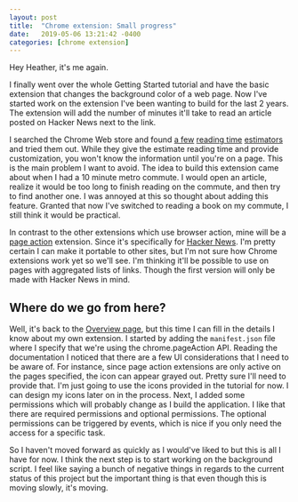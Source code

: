 ```yaml
---
layout: post
title:  "Chrome extension: Small progress"
date:   2019-05-06 13:21:42 -0400
categories: [chrome extension]
---
```


Hey Heather, it's me again.

I finally went over the whole Getting Started tutorial and have the basic
extension that changes the background color of a web page. Now I've started work
on the extension I've been wanting to build for the last 2 years. The extension
will add the number of minutes it'll take to read an article posted on Hacker
News next to the link.

I searched the Chrome Web store and found [a few][ext-1] [reading time][ext-2]
[estimators][ext-3] and tried them out. While they give the estimate reading
time and provide customization, you won't know the information until you're on a
page. This is the main problem I want to avoid. The idea to build this extension
came about when I had a 10 minute metro commute. I would open an article,
realize it would be too long to finish reading on the commute, and then try to
find another one. I was annoyed at this so thought about adding this feature.
Granted that now I've switched to reading a book on my commute, I still think it
would be practical.

In contrast to the other extensions which use browser action, mine will be a
[page action][google-pageAction] extension. Since it's specifically for [Hacker
News][hacker-news]. I'm pretty certain I can make it portable to other sites,
but I'm not sure how Chrome extensions work yet so we'll see. I'm thinking it'll
be possible to use on pages with aggregated lists of links. Though the first
version will only be made with Hacker News in mind.

## Where do we go from here?

Well, it's back to the [Overview page][google-overview], but this time I can
fill in the details I know about my own extension. I started by adding the
`manifest.json` file where I specify that we're using the chrome.pageAction API.
Reading the documentation I noticed that there are a few UI considerations that
I need to be aware of. For instance, since page action extensions are only
active on the pages specified, the icon can appear grayed out. Pretty sure I'll
need to provide that. I'm just going to use the icons provided in the tutorial
for now.  I can design my icons later on in the process. Next, I added some
permissions which will probably change as I build the application. I like that
there are required permissions and optional permissions. The optional
permissions can be triggered by events, which is nice if you only need the
access for a specific task.

So I haven't moved forward as quickly as I would've liked to but this is all I
have for now. I think the next step is to start working on the background
script. I feel like saying a bunch of negative things in regards to the current
status of this project but the important thing is that even though this is
moving slowly, it's moving.

[ext-1]: https://chrome.google.com/webstore/detail/reading-time/nccohhimobidpghgpnejnbkpoichbbml
[ext-2]: https://chrome.google.com/webstore/detail/pocket-article-reading-ti/lfhcmfgmiglibijdjlelmnfckmijpopg?hl=en
[ext-3]: https://chrome.google.com/webstore/detail/instant-reading-time/afipdkkndmggnmffcmepioemogfnnibf?hl=en
[google-pageAction]: https://developer.chrome.com/extensions/pageAction
[hacker-news]: https://news.ycombinator.com/
[google-overview]: https://developer.chrome.com/extensions/overview
[google-permissions]: https://developer.chrome.com/apps/permissions
